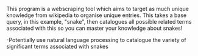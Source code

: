 This program is a webscraping tool which aims to target as much unique knowledge from wikipedia to organise unique entries. This takes a base query, in this example, "snake", then catalogues all possible related terms associated with this so you can master your knowledge about snakes!

-Potentially use natural language processing to catalogue the variety of significant terms associated with snakes